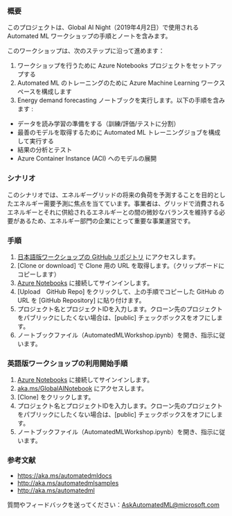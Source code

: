 ### <b>概要</b> 
このプロジェクトは、Global AI Night（2019年4月2日）で使用される Automated ML ワークショップの手順とノートを含みます。

このワークショップは、次のステップに沿って進めます：
1. ワークショップを行うために Azure Notebooks プロジェクトをセットアップする
2. Automated ML のトレーニングのために Azure Machine Learning ワークスペースを構成します
3. Energy demand forecasting ノートブックを実行します。以下の手順を含みます : <br> 
* データを読み学習の準備をする（訓練/評価/テストに分割）
* 最善のモデルを取得するために Automated ML トレーニングジョブを構成して実行する
* 結果の分析とテスト
* Azure Container Instance (ACI) へのモデルの展開

### <b>シナリオ</b>
このシナリオでは、エネルギーグリッドの将来の負荷を予測することを目的としたエネルギー需要予測に焦点を当てています。事業者は、グリッドで消費されるエネルギーとそれに供給されるエネルギーとの間の微妙なバランスを維持する必要があるため、エネルギー部門の企業にとって重要な事業運営です。

### <b>手順</b>
1. [日本語版ワークショップの GitHub リポジトリ](https://github.com/seosoft/Global-AI-MVP-Summit-April-2019-JP) にアクセスします。  
2. [Clone or download] で Clone 用の URL を取得します。（クリップボードにコピーします）  
3. [Azure Notebooks](https://notebooks.azure.com) に接続してサインインします。  
4. [Upload　GitHub Repo] をクリックして、上の手順でコピーした GitHub の URL を [GitHub Repository] に貼り付けます。
5. プロジェクト名とプロジェクトIDを入力します。クローン先のプロジェクトをパブリックにしたくない場合は、[public] チェックボックスをオフにします。  
6. ノートブックファイル（AutomatedMLWorkshop.ipynb）を開き、指示に従います。


### 英語版ワークショップの利用開始手順
1. [Azure Notebooks](https://notebooks.azure.com) に接続してサインインします。  
2. [aka.ms/GlobalAINotebook](https://aka.ms/GlobalAINotebook) にアクセスします。
3. [Clone] をクリックします。
4. プロジェクト名とプロジェクトIDを入力します。クローン先のプロジェクトをパブリックにしたくない場合は、[public] チェックボックスをオフにします。
5. ノートブックファイル（AutomatedMLWorkshop.ipynb）を開き、指示に従います。

### <b>参考文献</b> 
* https://aka.ms/automatedmldocs 
* http://aka.ms/automatedmlsamples 
* http://aka.ms/automatedml

質問やフィードバックを送ってください：AskAutomatedML@microsoft.com